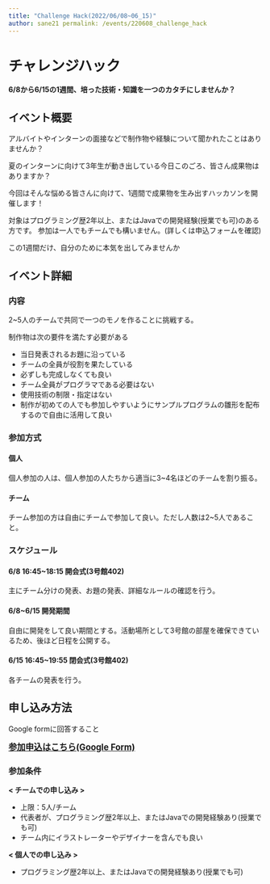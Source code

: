 ```yaml
---
title: "Challenge Hack(2022/06/08~06_15)"
author: sane21 permalink: /events/220608_challenge_hack
---
```


# チャレンジハック

**6/8から6/15の1週間、培った技術・知識を一つのカタチにしませんか？**

## イベント概要

アルバイトやインターンの面接などで制作物や経験について聞かれたことはありませんか？

夏のインターンに向けて3年生が動き出している今日このごろ、皆さん成果物はありますか？

今回はそんな悩める皆さんに向けて、1週間で成果物を生み出すハッカソンを開催します！

対象はプログラミング歴2年以上、またはJavaでの開発経験(授業でも可)のある方です。 参加は一人でもチームでも構いません。(詳しくは申込フォームを確認)

この1週間だけ、自分のために本気を出してみませんか

## イベント詳細

### 内容

2~5人のチームで共同で一つのモノを作ることに挑戦する。

制作物は次の要件を満たす必要がある

- 当日発表されるお題に沿っている
- チームの全員が役割を果たしている
- 必ずしも完成しなくても良い
- チーム全員がプログラマである必要はない
- 使用技術の制限・指定はない
- 制作が初めての人でも参加しやすいようにサンプルプログラムの雛形を配布するので自由に活用して良い

### 参加方式

#### 個人

個人参加の人は、個人参加の人たちから適当に3~4名ほどのチームを割り振る。

#### チーム

チーム参加の方は自由にチームで参加して良い。ただし人数は2~5人であること。

### スケジュール

#### 6/8 16:45~18:15 開会式(3号館402)

主にチーム分けの発表、お題の発表、詳細なルールの確認を行う。

#### 6/8~6/15 開発期間

自由に開発をして良い期間とする。活動場所として3号館の部屋を確保できているため、後ほど日程を公開する。

#### 6/15 16:45~19:55 閉会式(3号館402)

各チームの発表を行う。

## 申し込み方法

Google formに回答すること

<a style="font-weight:bold;font-size:1.05rem" href="https://forms.gle/y6ECpYEzHFcgAET38" target="_blank">参加申込はこちら(Google
Form)</a>

### 参加条件

<strong>&lt; チームでの申し込み &gt;</strong><br>
<ul>
    <li>上限：5人/チーム</li>
    <li>代表者が、プログラミング歴2年以上、またはJavaでの開発経験あり(授業でも可)</li>
    <li>チーム内にイラストレーターやデザイナーを含んでも良い</li>
</ul>
<strong>&lt; 個人での申し込み &gt;</strong><br>
<ul>
    <li>プログラミング歴2年以上、またはJavaでの開発経験あり(授業でも可)</li>
</ul>
